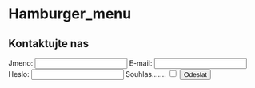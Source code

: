 # Hamburger_menu

  <form>
    <h2>Kontaktujte nas</h2>
    <label for="name">Jmeno:
      <input type="text" id="name">
    </label>
    <label>E-mail:
      <input type="email" required>
    </label>
    <label>Heslo:
      <input type="password" minlength="5" maxlength="12">
    </label>
    <label>Souhlas.......
      <input type="checkbox">
    </label>
    <button class="btn-submit">Odeslat</button>
  </form>
